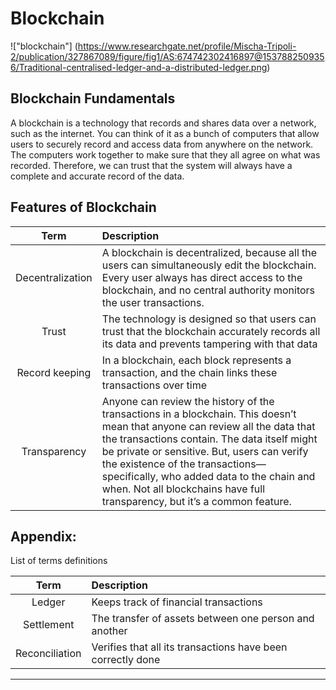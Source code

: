 # Blockchain

!["blockchain"] (https://www.researchgate.net/profile/Mischa-Tripoli-2/publication/327867089/figure/fig1/AS:674742302416897@1537882509356/Traditional-centralised-ledger-and-a-distributed-ledger.png)


## Blockchain Fundamentals
A blockchain is a technology that records and shares data over a network, such as the internet. You can think of it as a bunch of computers that allow users to securely record and access data from anywhere on the network. The computers work together to make sure that they all agree on what was recorded. Therefore, we can trust that the system will always have a complete and accurate record of the data.


## Features of Blockchain  

| Term | Description |
| :---: | :----------- |
|Decentralization|A blockchain is decentralized, because all the users can simultaneously edit the blockchain. Every user always has direct access to the blockchain, and no central authority monitors the user transactions.|  
|Trust| The technology is designed so that users can trust that the blockchain accurately records all its data and prevents tampering with that data|
|Record keeping|In a blockchain, each block represents a transaction, and the chain links these transactions over time|
|Transparency| Anyone can review the history of the transactions in a blockchain. This doesn’t mean that anyone can review all the data that the transactions contain. The data itself might be private or sensitive. But, users can verify the existence of the transactions—specifically, who added data to the chain and when. Not all blockchains have full transparency, but it’s a common feature.|


## Appendix:  
List of terms definitions

| Term | Description |
| :---: | :----------- |
|Ledger|Keeps track of financial transactions|  
|Settlement| The transfer of assets between one person and another|
|Reconciliation|Verifies that all its transactions have been correctly done|

---
